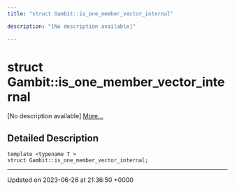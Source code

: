 ```yaml
---
title: "struct Gambit::is_one_member_vector_internal"

description: "[No description available]"

---
```


# struct Gambit::is_one_member_vector_internal



[No description available] [More...](#detailed-description)

## Detailed Description

```
template <typename T >
struct Gambit::is_one_member_vector_internal;
```

-------------------------------

Updated on 2023-06-26 at 21:36:50 +0000